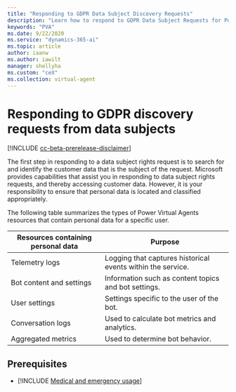 ```yaml
---
title: "Responding to GDPR Data Subject Discovery Requests"
description: "Learn how to respond​ to GDPR Data Subject Requests for Power Virtual Agents."
keywords: "PVA"
ms.date: 9/22/2020
ms.service: "dynamics-365-ai"
ms.topic: article
author: iaanw
ms.author: iawilt
manager: shellyha
ms.custom: "ceX"
ms.collection: virtual-agent
---
```


# Responding to GDPR discovery requests from data subjects

[!INCLUDE [cc-beta-prerelease-disclaimer](includes/cc-beta-prerelease-disclaimer.md)]

The first step in responding to a data subject rights request is to search for and identify the customer data that is the subject of the request. Microsoft provides capabilities that assist you in responding to data subject rights requests, and thereby accessing customer data. However, it is your responsibility to ensure that personal data is located and classified appropriately.

The following table summarizes the types of Power Virtual Agents resources that contain personal data for a specific user.

Resources containing personal data | Purpose
---------------------------------- | -------
Telemetry logs | Logging that captures historical events within the service.
Bot content and settings | Information such as content topics and bot settings.
User settings | Settings specific to the user of the bot.
Conversation logs | Used to calculate bot metrics and analytics.
Aggregated metrics | Used to determine bot behavior.


## Prerequisites

- [!INCLUDE [Medical and emergency usage](includes/pva-usage-limitations.md)]

